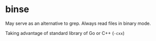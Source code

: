 # binse
May serve as an alternative to grep. Always read files in binary mode.

Taking advantage of standard library of Go or C++ (`-cxx`)

